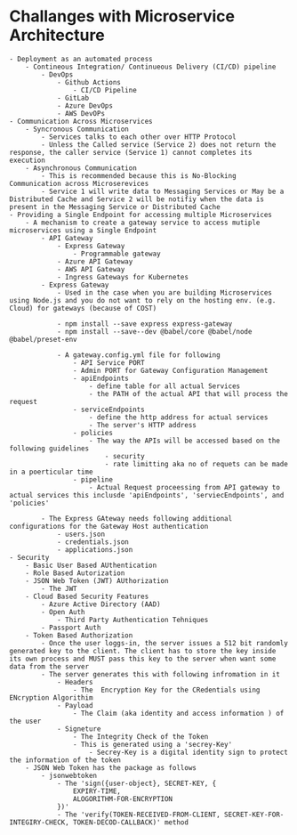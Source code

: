 # Challanges with Microservice Architecture
    - Deployment as an automated process
        - Contineous Integration/ Continueous Delivery (CI/CD) pipeline
            - DevOps
                - Github Actions
                    - CI/CD Pipeline
                - GitLab
                - Azure DevOps
                - AWS DevOPs    
    - Communication Across Microservices
        - Syncronous Communication 
            - Services talks to each other over HTTP Protocol
            - Unless the Called service (Service 2) does not return the response, the caller service (Service 1) cannot completes its execution
        - Asynchronous Communication
            - This is recommended because this is No-Blocking Communication across Microserevices
            - Service 1 will write data to Messaging Services or May be a Distributed Cache and Service 2 will be notifiy when the data is present in the Messaging Service or Distributed Cache       
    - Providing a Single Endpoint for accessing multiple Microservices 
        - A mechanism to create a gateway service to access mutiple microservices using a Single Endpoint
            - API Gateway
                - Express Gateway
                    - Programmable gateway
                - Azure API Gateway
                - AWS API Gateway
                - Ingress Gateways for Kubernetes  
            - Express Gateway
                - Used in the case when you are building Microservices using Node.js and you do not want to rely on the hosting env. (e.g. Cloud) for gateways (because of COST)   
                
                - npm install --save express express-gateway
                - npm install --save--dev @babel/core @babel/node @babel/preset-env

                - A gateway.config.yml file for following
                    - API Service PORT
                    - Admin PORT for Gateway Configuration Management
                    - apiEndpoints
                        - define table for all actual Services
                        - the PATH of the actual API that will process the request 
                    - serviceEndpoints
                        - define the http address for actual services     
                        - The server's HTTP address
                    - policies
                        - The way the APIs will be accessed based on the following guidelines
                            - security
                            - rate limitting aka no of requets can be made in a poerticular time
                    - pipeline
                        - Actual Request proceessing from API gateway to actual services this inclusde 'apiEndpoints', 'serviecEndpoints', and 'policies'      

            - The Express GAteway needs following additional configurations for the Gateway Host authentication
                - users.json
                - credentials.json
                - applications.json                
    - Security 
        - Basic User Based AUthentication
        - Role Based Autorization
        - JSON Web Token (JWT) AUthorization
            - The JWT 
        - Cloud Based Security Features
            - Azure Active Directory (AAD)
            - Open Auth 
                - Third Party Authentication Tehniques
            - Passport Auth    
        - Token Based Authorization
            - Once the user loggs-in, the server issues a 512 bit randomly generated key to the client. The client has to store the key inside its own process and MUST pass this key to the server when want some data from the server
            - The server generates this with following infromation in it
                - Headers   
                    - The  Encryption Key for the CRedentials using ENcryption Algorithim
                - Payload
                    - The Claim (aka identity and access information ) of the user
                - Signeture 
                    - The Integrity Check of the Token
                    - This is generated using a 'secrey-Key'
                        - Secrey-Key is a digital identity sign to protect the information of the token
        - JSON Web Token has the package as follows
            - jsonwebtoken
                - The 'sign({user-object}, SECRET-KEY, {
                    EXPIRY-TIME,
                    ALOGORITHM-FOR-ENCRYPTION
                })'                    
                - The 'verify(TOKEN-RECEIVED-FROM-CLIENT, SECRET-KEY-FOR-INTEGIRY-CHECK, TOKEN-DECOD-CALLBACK)' method    

